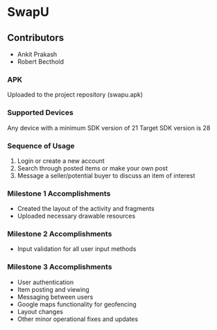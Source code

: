 # SwapU

## Contributors
* Ankit Prakash
* Robert Becthold

### APK
Uploaded to the project repository (swapu.apk)

### Supported Devices
Any device with a minimum SDK version of 21
Target SDK version is 28

### Sequence of Usage
1. Login or create a new account
1. Search through posted items or make your own post
1. Message a seller/potential buyer to discuss an item of interest

### Milestone 1 Accomplishments
* Created the layout of the activity and fragments
* Uploaded necessary drawable resources

### Milestone 2 Accomplishments
* Input validation for all user input methods

### Milestone 3 Accomplishments
* User authentication
* Item posting and viewing
* Messaging between users
* Google maps functionality for geofencing
* Layout changes
* Other minor operational fixes and updates
